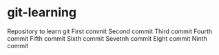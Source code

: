 # git-learning
Repository to learn git 
First commit
Second commit
Third commit
Fourth commit
Fifth commit
Sixth commit
Sevetnh commit
Eight commit
Ninth commit